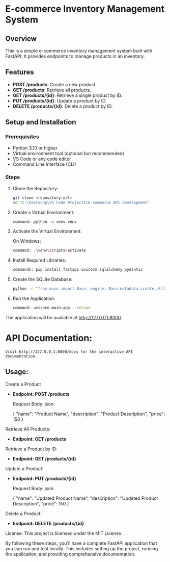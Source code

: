 # E-commerce Inventory Management System

## Overview

This is a simple e-commerce inventory management system built with FastAPI. It provides endpoints to manage products in an inventory.

## Features

- **POST /products**: Create a new product.
- **GET /products**: Retrieve all products.
- **GET /products/{id}**: Retrieve a single product by ID.
- **PUT /products/{id}**: Update a product by ID.
- **DELETE /products/{id}**: Delete a product by ID.

## Setup and Installation

### Prerequisites

- Python 3.10 or higher
- Virtual environment tool (optional but recommended)
- VS Code or any code editor
- Command Line Interface (CLI)

### Steps

1. Clone the Repository:

   ```bash
   git clone <repository-url>
   cd "C:\Users\hp\VS Code Projects\E-commerce API development"

2. Create a Virtual Environment:

    ```bash
    command: python -m venv venv
    
3. Activate the Virtual Environment:

    On Windows:
    ```bash
    command: .\venv\Scripts\activate

4. Install Required Libraries:

    ```bash
    commands: pip install fastapi uvicorn sqlalchemy pydantic

5. Create the SQLite Database:

    ```bash
    python -c "from main import Base, engine; Base.metadata.create_all(bind=engine)"

6. Run the Application:

    ```bash
    command: uvicorn main:app --reload

The application will be available at http://127.0.0.1:8000.   


# API Documentation:

    Visit http://127.0.0.1:8000/docs for the interactive API documentation.

## Usage:

Create a Product

- **Endpoint: POST /products**

    Request Body: json

    {
    "name": "Product Name",
    "description": "Product Description",
    "price": 150
    }

Retrieve All Products:

- **Endpoint: GET /products**

Retrieve a Product by ID:

- **Endpoint: GET /products/{id}**

Update a Product:

- **Endpoint: PUT /products/{id}**

    Request Body: json

    {
    "name": "Updated Product Name",
    "description": "Updated Product Description",
    "price": 150
    }

Delete a Product:

- **Endpoint: DELETE /products/{id}**

License:
This project is licensed under the MIT License.

By following these steps, you'll have a complete FastAPI application that you can run and test locally. This includes setting up the project, running the application, and providing comprehensive documentation.